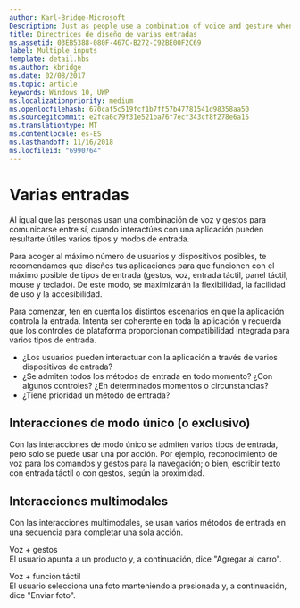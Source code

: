 ```yaml
---
author: Karl-Bridge-Microsoft
Description: Just as people use a combination of voice and gesture when communicating with each other, multiple types and modes of input can also be useful when interacting with an app.
title: Directrices de diseño de varias entradas
ms.assetid: 03EB5388-080F-467C-B272-C92BE00F2C69
label: Multiple inputs
template: detail.hbs
ms.author: kbridge
ms.date: 02/08/2017
ms.topic: article
keywords: Windows 10, UWP
ms.localizationpriority: medium
ms.openlocfilehash: 670caf5c519fcf1b7ff57b47781541d98358aa50
ms.sourcegitcommit: e2fca6c79f31e521ba76f7ecf343cf8f278e6a15
ms.translationtype: MT
ms.contentlocale: es-ES
ms.lasthandoff: 11/16/2018
ms.locfileid: "6990764"
---
```

# <a name="multiple-inputs"></a>Varias entradas


Al igual que las personas usan una combinación de voz y gestos para comunicarse entre sí, cuando interactúes con una aplicación pueden resultarte útiles varios tipos y modos de entrada.


Para acoger al máximo número de usuarios y dispositivos posibles, te recomendamos que diseñes tus aplicaciones para que funcionen con el máximo posible de tipos de entrada (gestos, voz, entrada táctil, panel táctil, mouse y teclado). De este modo, se maximizarán la flexibilidad, la facilidad de uso y la accesibilidad.

Para comenzar, ten en cuenta los distintos escenarios en que la aplicación controla la entrada. Intenta ser coherente en toda la aplicación y recuerda que los controles de plataforma proporcionan compatibilidad integrada para varios tipos de entrada.

-   ¿Los usuarios pueden interactuar con la aplicación a través de varios dispositivos de entrada?
-   ¿Se admiten todos los métodos de entrada en todo momento? ¿Con algunos controles? ¿En determinados momentos o circunstancias?
-   ¿Tiene prioridad un método de entrada?

## <a name="single-or-exclusive-mode-interactions"></a>Interacciones de modo único (o exclusivo)


Con las interacciones de modo único se admiten varios tipos de entrada, pero solo se puede usar una por acción. Por ejemplo, reconocimiento de voz para los comandos y gestos para la navegación; o bien, escribir texto con entrada táctil o con gestos, según la proximidad.

## <a name="multimodal-interactions"></a>Interacciones multimodales

Con las interacciones multimodales, se usan varios métodos de entrada en una secuencia para completar una sola acción.

Voz + gestos  
El usuario apunta a un producto y, a continuación, dice "Agregar al carro".

Voz + función táctil  
El usuario selecciona una foto manteniéndola presionada y, a continuación, dice "Enviar foto".



